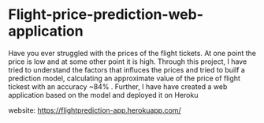 # Flight-price-prediction-web-application
Have you ever struggled with the prices of the flight tickets. At one point the price is low and at some other point it is high. Through this project, I have tried to 
understand the factors that influces the prices and tried to builf a prediction model, calculating an approximate value of the price of flight tickest with an accuracy ~84% . Further, I have have created a web application based on the model and deployed it on Heroku

website: https://flightprediction-app.herokuapp.com/
